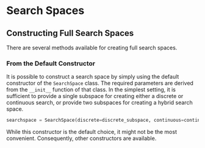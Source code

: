 # Search Spaces
## Constructing Full Search Spaces

There are several methods available for creating full search spaces.
### From the Default Constructor

It is possible to construct a search space by simply using the default constructor of the `SearchSpace` class.
The required parameters are derived from the `__init__` function of that class.
In the simplest setting, it is sufficient to provide a single subspace for creating either a discrete or continuous search, or provide two subspaces for creating a hybrid search space.

```python
searchspace = SearchSpace(discrete=discrete_subspace, continuous=continuous_subspace)
```

While this constructor is the default choice, it might not be the most convenient.
Consequently, other constructors are available.